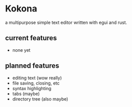 # Kokona
a multipurpose simple text editor written with egui and rust.

## current features
- none yet

## planned features
- editing text (wow really)
- file saving, closing, etc
- syntax highlighting
- tabs (maybe)
- directory tree (also maybe)
